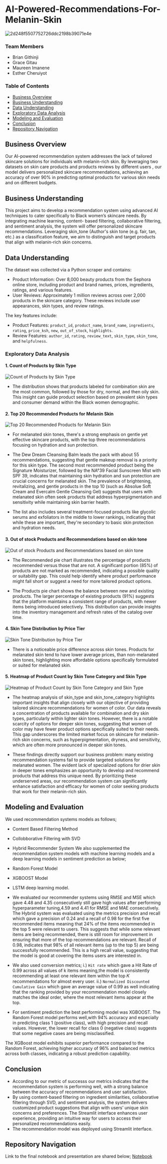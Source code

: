 # AI-Powered-Recommendations-For-Melanin-Skin

![2d248f5507752726ddc2198b39071e4e](https://github.com/user-attachments/assets/9c7a2247-b758-4aee-8bc7-50fa0bf76f2d)

### Team Members
* Brian Githinji
* Grace Gitau
* Maureen Imanene
* Esther Cheruiyot

### Table of Contents

- [Business Overview](#business-overview)
- [Business Understanding](#business-understanding)
- [Data Understanding](#data-understanding)
- [Exploratory Data Analysis](#exploratory-data-analysis)
- [Modeling and Evaluation](#modeling-and-evaluation)
- [Conclusion](#conclusion)
- [Repository Navigation](#repository-navigation)

## Business Overview

Our AI-powered recommendation system addresses the lack of tailored skincare solutions for individuals with melanin-rich skin. By leveraging two datasets on skin care products and products reviews by different users , our model delivers personalized skincare recommendations, achieving an accuracy of over 90% in predicting optimal products for various skin needs and on different budgets.

## Business Understanding

This project aims to develop a recommendation system using advanced AI techniques to cater specifically to Black women’s skincare needs. By integrating machine learning, content- based filtering, collaborative filtering, and sentiment analysis, the system will offer personalized skincare recommendations. Leveraging skin_tone (Author's skin tone (e.g. fair, tan, etc.) as a classification feature, we aim to distinguish and target products that align with melanin-rich skin concerns.

## Data Understanding

The dataset was collected via a Python scraper and contains:
- Product Information: Over 8,000 beauty products from the Sephora online store, including product and brand names, prices, ingredients, ratings, and various features. 
- User Reviews: Approximately 1 million reviews across over 2,000 products in the skincare category. These reviews include user appearances, skin types, and review ratings.

The key features include:
- Product Features: `product_id`, `product_name`, `brand_name`, `ingredients`, `rating`, `price_ksh`, `new`, `out_of_stock`, `highlights`. 
- Review Features: `author_id`, `rating`, `review_text`, `skin_type`, `skin_tone`, and
`helpfulness`.


### Exploratory Data Analysis

#### 1. Count of Products by Skin Type
![Count of Products by Skin Type](images\image1.png)

* The distribution shows that products labeled for combination skin are the most common, followed by those for dry, normal, and then oily skin. This insight can guide product selection based on prevalent skin types and consumer demand within the Black women demographic.

#### 2. Top 20 Recommended Products for Melanin Skin
![Top 20 Recommended Products for Melanin Skin](images\image2.png)
* For melanated skin tones, there's a strong emphasis on gentle yet effective skincare products, with the top three recommendations focusing on hydration and sun protection.

* The Dew Dream Cleansing Balm leads the pack with about 55 recommendations, suggesting that gentle makeup removal is a priority for this skin type. The second most recommended product being the Signature Moisturizer, followed by the NA°39 Facial Sunscreen Mist with SPF 39, indicates that maintaining skin hydration and sun protection are crucial concerns for melanated skin. The prevalence of brightening, revitalizing, and gentle products in the top 10 (such as Absolue Soft Cream and Evercalm Gentle Cleansing Gel) suggests that users with melanated skin often seek products that address hyperpigmentation and sensitivity while maintaining skin barrier health.

* The list also includes several treatment-focused products like glycolic serums and exfoliators in the middle to lower rankings, indicating that while these are important, they're secondary to basic skin protection and hydration needs.

#### 3. Out of stock Products and Recommendations based on skin tone
![Out of stock Products and Recommendations based on skin tone](images\image3.png)
* The Recommended pie chart illustrates the percentage of products recommended versus those that are not. A significant portion (85%) of products are not marked as recommended, indicating a possible quality or suitability gap. This could help identify where product performance might fall short or suggest a need for more tailored product options.

* The Products pie chart shows the balance between new and existing products. The larger percentage of existing products (91%) suggests that the platform maintains a consistent range of products, with newer items being introduced selectively. This distribution can provide insights into the inventory management and refresh rates of the catalog over time.

#### 4. Skin Tone Distribution by Price Tier
![Skin Tone Distribution by Price Tier](images\image4.png)
* There is a noticeable price difference across skin tones. Products for melanated skin tend to have lower average prices, than non-melanated skin tones, highlighting more affordable options specifically formulated or suited for melanated skin. 

#### 5. Heatmap of Product Count by Skin Tone Category and Skin Type
![Heatmap of Product Count by Skin Tone Category and Skin Type](images\image5.png)
* The heatmap analysis of skin_type and skin_tone_category highlights important insights that align closely with our objective of providing tailored skincare recommendations for women of color. Our data reveals a concentration of products available for combination and dry skin types, particularly within lighter skin tones. However, there is a notable scarcity of options for deeper skin tones, suggesting that women of color may have fewer product options specifically suited to their needs. This gap underscores the limited market focus on skincare for melanin-rich skin concerns, such as hyperpigmentation, dryness, and sensitivity, which are often more pronounced in deeper skin tones.

* These findings directly support our business problem: many existing recommendation systems fail to provide targeted solutions for melanated women. The evident lack of specialized options for drier skin in deeper tones emphasizes an opportunity to develop and recommend products that address this unique need. By prioritizing these underserved areas, our recommendation system can significantly enhance satisfaction and efficacy for women of color seeking products that work for their melanin-rich skin.


## Modeling and Evaluation
We used recommendation systems models as follows;
* Content Based Filtering Method
* Collobborative Filtering with SVD
* Hybrid Recommender System
We also supplemented the recommendation system models with machine learning models and a deep learning models in sentiment prediction as below;
* Random Forest Model
* XGBOOST Model
* LSTM deep learning model.

* We evaluated our recommender systems using RMSE and MSE which gave 4.48 and 4.35 consecutively still gave high values after performing hyperparameter tuning,4.59 and 4.41 for RMSE and MAE consecutively.
The Hybrid system was evaluated using the metrics precision and recall which gave a precision of 0.24 and a recall of 0.98 for the first five recommended items meaning that 24% of the items recommended in the top 5 were relevant to users. This suggests that while some relevant items are being recommended, there is still room for improvement in ensuring that more of the top recommendations are relevant.
Recall of 0.98, indicates that 98% of all relevant items (up to the top 5) are being successfully recommended. This is a high recall value, suggesting that the model is good at covering the items users are interested in.

* We also used conversion metrics;
i.) `Hit rate` which gave a Hit Rate of 0.99 across all values of k items meaning,the model is consistently recommending at least one relevant item within the top 𝐾 recommendations for almost every user.
ii.) `Normalized Discounted Cumulative Gain` which gave an average value of 0.99 as well indicating that the ranking provided by your recommendation model closely matches the ideal order, where the most relevant items appear at the top.

* For sentiment prediction the best performing model was XGBOOST.
The Random Forest model performs well,with 94% accuracy and especially in predicting class 1 (positive class), with high precision and recall values. However, the lower recall for class 0 (negative class) suggests that some negative cases are being misclassified.

The XGBoost model exhibits superior performance compared to the Random Forest, achieving higher accuracy of 96% and balanced metrics across both classes, indicating a robust prediction capability.


## Conclusion
* According to our metric of successs our metrics indicates that the recommendation system is performing well, with a strong balance between the accuracy of recommendations and user satisfaction.
* By using content-based filtering on ingredient similarities, collaborative filtering through SVD, and sentiment analysis, the system delivers customized product suggestions that align with users’ unique skin concerns and preferences. The Streamlit interface enhances user experience, providing an intuitive way for users to access their personalized recommendations easily.
* The recommendation model was deployed using Streamlit interface.

## Repository Navigation
Link to the final notebook and presentation are shared below;
[Notebook](https://github.com/ECCHERUIYOT/AI-Powered-Skincare-Recommendations-For-Melanin-Skin/blob/main/index.ipynb)

